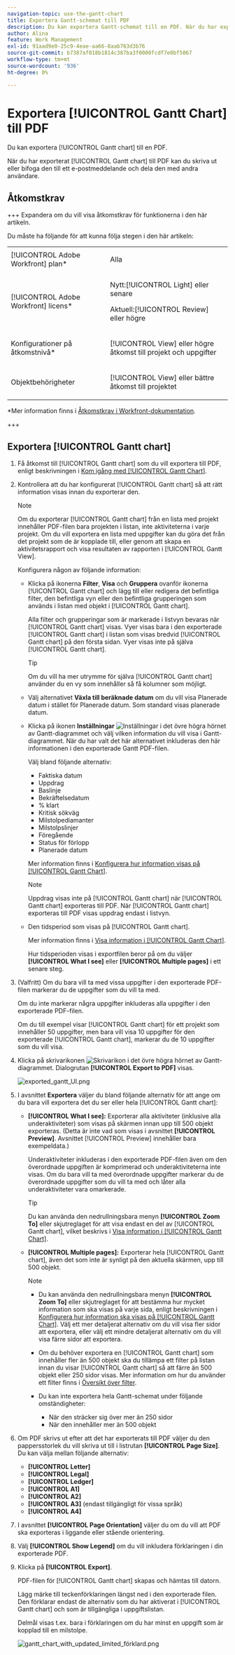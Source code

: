 ```yaml
---
navigation-topic: use-the-gantt-chart
title: Exportera Gantt-schemat till PDF
description: Du kan exportera Gantt-schemat till en PDF. När du har exporterat Gantt-diagrammet till PDF kan du skriva ut eller bifoga det i ett e-postmeddelande och dela det med andra användare.
author: Alina
feature: Work Management
exl-id: 91aad9e0-25c9-4eae-aa66-8aab763d3b76
source-git-commit: b7387af018b1814c387ba3f0000fcdf7e0bf5067
workflow-type: tm+mt
source-wordcount: '936'
ht-degree: 0%

---
```


# Exportera [!UICONTROL Gantt Chart] till PDF

<!--Audited: 09/2024-->

Du kan exportera [!UICONTROL Gantt chart] till en PDF.

När du har exporterat [!UICONTROL Gantt chart] till PDF kan du skriva ut eller bifoga den till ett e-postmeddelande och dela den med andra användare.

## Åtkomstkrav

+++ Expandera om du vill visa åtkomstkrav för funktionerna i den här artikeln.

Du måste ha följande för att kunna följa stegen i den här artikeln:

<table style="table-layout:auto"> 
 <col> 
 <col> 
 <tbody> 
  <tr> 
   <td role="rowheader">[!UICONTROL Adobe Workfront] plan*</td> 
   <td> <p>Alla </p> </td> 
  </tr> 
  <tr> 
   <td role="rowheader">[!UICONTROL Adobe Workfront] licens*</td> 
   <td> <p>Nytt:[!UICONTROL Light] eller senare</p>
   <p>Aktuell:[!UICONTROL Review] eller högre</p> </td> 
  </tr> 
  <tr> 
   <td role="rowheader">Konfigurationer på åtkomstnivå*</td> 
   <td> <p>[!UICONTROL View] eller högre åtkomst till projekt och uppgifter</p> </td> 
  </tr> 
  <tr> 
   <td role="rowheader">Objektbehörigheter</td> 
   <td> <p>[!UICONTROL View] eller bättre åtkomst till projektet</p> </td> 
  </tr> 
 </tbody> 
</table>

*Mer information finns i [Åtkomstkrav i Workfront-dokumentation](/help/quicksilver/administration-and-setup/add-users/access-levels-and-object-permissions/access-level-requirements-in-documentation.md).

+++

## Exportera [!UICONTROL Gantt chart]

1. Få åtkomst till [!UICONTROL Gantt chart] som du vill exportera till PDF, enligt beskrivningen i [Kom igång med [!UICONTROL Gantt Chart]](../../../manage-work/gantt-chart/use-the-gantt-chart/get-started-with-gantt.md).
1. Kontrollera att du har konfigurerat [!UICONTROL Gantt chart] så att rätt information visas innan du exporterar den.

   >[!NOTE]
   >
   >Om du exporterar [!UICONTROL Gantt chart] från en lista med projekt innehåller PDF-filen bara projekten i listan, inte aktiviteterna i varje projekt. Om du vill exportera en lista med uppgifter kan du göra det från det projekt som de är kopplade till, eller genom att skapa en aktivitetsrapport och visa resultaten av rapporten i [!UICONTROL Gantt View].

   Konfigurera någon av följande information:

   * Klicka på ikonerna **Filter**, **Visa** och **Gruppera** ovanför ikonerna [!UICONTROL Gantt chart] och lägg till eller redigera det befintliga filter, den befintliga vyn eller den befintliga grupperingen som används i listan med objekt i [!UICONTROL Gantt chart].

     Alla filter och grupperingar som är markerade i listvyn bevaras när [!UICONTROL Gantt chart] visas. Vyer visas bara i den exporterade [!UICONTROL Gantt chart] i listan som visas bredvid [!UICONTROL Gantt chart] på den första sidan. Vyer visas inte på själva [!UICONTROL Gantt chart].

     >[!TIP]
     >
     >Om du vill ha mer utrymme för själva [!UICONTROL Gantt chart] använder du en vy som innehåller så få kolumner som möjligt.

   * Välj alternativet **Växla till beräknade datum** om du vill visa Planerade datum i stället för Planerade datum. Som standard visas planerade datum.

   * Klicka på ikonen **Inställningar** ![Inställningar](assets/settings-icon.png) i det övre högra hörnet av Gantt-diagrammet och välj vilken information du vill visa i Gantt-diagrammet. När du har valt det här alternativet inkluderas den här informationen i den exporterade Gantt PDF-filen.

     Välj bland följande alternativ:

      * Faktiska datum
      * Uppdrag
      * Baslinje
      * Bekräftelsedatum
      * % klart
      * Kritisk sökväg
      * Milstolpediamanter
      * Milstolpslinjer
      * Föregående
      * Status för förlopp
      * Planerade datum

     Mer information finns i   [Konfigurera hur information visas på [!UICONTROL Gantt Chart]](../../../manage-work/gantt-chart/use-the-gantt-chart/configure-info-on-gantt-chart.md).

     >[!NOTE]
     >
     > Uppdrag visas inte på [!UICONTROL Gantt chart] när [!UICONTROL Gantt chart] exporteras till PDF. När [!UICONTROL Gantt chart] exporteras till PDF visas uppdrag endast i listvyn.

   * Den tidsperiod som visas på [!UICONTROL Gantt chart].

     Mer information finns i [Visa information i [!UICONTROL Gantt Chart]](../../../manage-work/gantt-chart/use-the-gantt-chart/view-info-in-gantt.md).

     Hur tidsperioden visas i exportfilen beror på om du väljer **[!UICONTROL What I see]** eller **[!UICONTROL Multiple pages]** i ett senare steg.

1. (Valfritt) Om du bara vill ta med vissa uppgifter i den exporterade PDF-filen markerar du de uppgifter som du vill ta med.

   Om du inte markerar några uppgifter inkluderas alla uppgifter i den exporterade PDF-filen.

   Om du till exempel visar [!UICONTROL Gantt chart] för ett projekt som innehåller 50 uppgifter, men bara vill visa 10 uppgifter för den exporterade [!UICONTROL Gantt chart], markerar du de 10 uppgifter som du vill visa.

1. Klicka på skrivarikonen ![Skrivarikon](assets/printer-icon.png) i det övre högra hörnet av Gantt-diagrammet.
Dialogrutan **[!UICONTROL Export to PDF]** visas.

   ![exported_gantt_UI.png](assets/exported-gantt-ui-350x225.png)

1. I avsnittet **Exportera** väljer du bland följande alternativ för att ange om du bara vill exportera det du ser eller hela [!UICONTROL Gantt chart]:

   * **[!UICONTROL What I see]:** Exporterar alla aktiviteter (inklusive alla underaktiviteter) som visas på skärmen innan upp till 500 objekt exporteras. (Detta är inte vad som visas i avsnittet **[!UICONTROL Preview]**. Avsnittet [!UICONTROL Preview] innehåller bara exempeldata.)

     Underaktiviteter inkluderas i den exporterade PDF-filen även om den överordnade uppgiften är komprimerad och underaktiviteterna inte visas. Om du bara vill ta med överordnade uppgifter markerar du de överordnade uppgifter som du vill ta med och låter alla underaktiviteter vara omarkerade.

     >[!TIP]
     >
     >Du kan använda den nedrullningsbara menyn **[!UICONTROL Zoom To]** eller skjutreglaget för att visa endast en del av [!UICONTROL Gantt chart], vilket beskrivs i [Visa information i [!UICONTROL Gantt Chart]](../../../manage-work/gantt-chart/use-the-gantt-chart/view-info-in-gantt.md).


   * **[!UICONTROL Multiple pages]:** Exporterar hela [!UICONTROL Gantt chart], även det som inte är synligt på den aktuella skärmen, upp till 500 objekt.

     >[!NOTE]
     >
     >* Du kan använda den nedrullningsbara menyn **[!UICONTROL Zoom To]** eller skjutreglaget för att bestämma hur mycket information som ska visas på varje sida, enligt beskrivningen i [Konfigurera hur information ska visas på [!UICONTROL Gantt Chart]](../../../manage-work/gantt-chart/use-the-gantt-chart/configure-info-on-gantt-chart.md). Välj ett mer detaljerat alternativ om du vill visa fler sidor att exportera, eller välj ett mindre detaljerat alternativ om du vill visa färre sidor att exportera.
     >
     >* Om du behöver exportera en [!UICONTROL Gantt chart] som innehåller fler än 500 objekt ska du tillämpa ett filter på listan innan du visar [!UICONTROL Gantt chart] så att färre än 500 objekt eller 250 sidor visas. Mer information om hur du använder ett filter finns i [Översikt över filter](../../../reports-and-dashboards/reports/reporting-elements/filters-overview.md).
     >
     >
     >* Du kan inte exportera hela Gantt-schemat under följande omständigheter:
     >   
     >   * När den sträcker sig över mer än 250 sidor
     >   * När den innehåller mer än 500 objekt


1. Om PDF skrivs ut efter att det har exporterats till PDF väljer du den pappersstorlek du vill skriva ut till i listrutan **[!UICONTROL Page Size]**.
Du kan välja mellan följande alternativ:

   * **[!UICONTROL Letter]**
   * **[!UICONTROL Legal]**
   * **[!UICONTROL Ledger]**
   * **[!UICONTROL A1]**
   * **[!UICONTROL A2]**
   * **[!UICONTROL A3]** (endast tillgängligt för vissa språk)
   * **[!UICONTROL A4]**
1. I avsnittet **[!UICONTROL Page Orientation]** väljer du om du vill att PDF ska exporteras i liggande eller stående orientering.
1. Välj **[!UICONTROL Show Legend]** om du vill inkludera förklaringen i din exporterade PDF.
1. Klicka på **[!UICONTROL Export]**.

   PDF-filen för [!UICONTROL Gantt chart] skapas och hämtas till datorn.

   Lägg märke till teckenförklaringen längst ned i den exporterade filen. Den förklarar endast de alternativ som du har aktiverat i [!UICONTROL Gantt chart] och som är tillgängliga i uppgiftslistan.

   Delmål visas t.ex. bara i förklaringen om du har minst en uppgift som är kopplad till en milstolpe.

   ![gantt_chart_with_updated_limited_förklard.png](assets/gantt-chart-with-updated--limited--legend-350x271.png)
